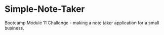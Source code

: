 # Simple-Note-Taker
Bootcamp Module 11 Challenge - making a note taker application for a small business.
